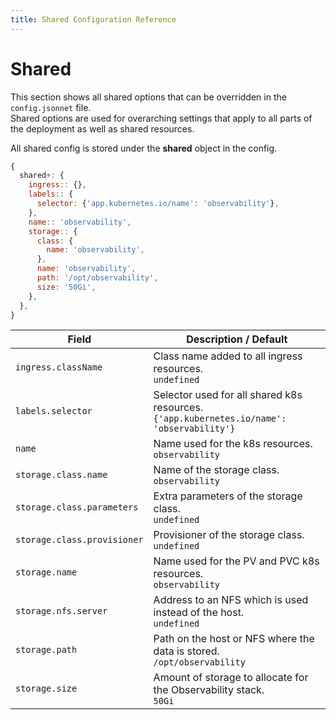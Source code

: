 ```yaml
---
title: Shared Configuration Reference
---
```


# Shared

This section shows all shared options that can be overridden in the `config.jsonnet` file. \
Shared options are used for overarching settings that apply to all parts of the deployment as well as shared resources.

All shared config is stored under the **shared** object in the config.

```js
{
  shared+: {
    ingress:: {},
    labels:: {
      selector: {'app.kubernetes.io/name': 'observability'},
    },
    name:: 'observability',
    storage:: {
      class: {
        name: 'observability',
      },
      name: 'observability',
      path: '/opt/observability',
      size: '50Gi',
    },
  },
}
```

| Field | Description / Default |
| --- | --- |
| `ingress.className` | Class name added to all ingress resources. <br> `undefined` |
| `labels.selector` | Selector used for all shared k8s resources. <br> `{'app.kubernetes.io/name': 'observability'}` |
| `name` | Name used for the k8s resources. <br> `observability` |
| `storage.class.name` | Name of the storage class. <br> `observability` |
| `storage.class.parameters` | Extra parameters of the storage class. <br> `undefined` |
| `storage.class.provisioner` | Provisioner of the storage class. <br> `undefined` |
| `storage.name` | Name used for the PV and PVC k8s resources. <br> `observability` |
| `storage.nfs.server` | Address to an NFS which is used instead of the host. <br> `undefined` |
| `storage.path` | Path on the host or NFS where the data is stored. <br> `/opt/observability` |
| `storage.size` | Amount of storage to allocate for the Observability stack. <br> `50Gi` |
